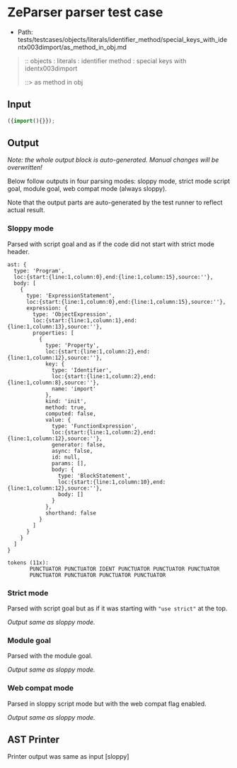 # ZeParser parser test case

- Path: tests/testcases/objects/literals/identifier_method/special_keys_with_identx003dimport/as_method_in_obj.md

> :: objects : literals : identifier method : special keys with identx003dimport
>
> ::> as method in obj

## Input

`````js
({import(){}});
`````

## Output

_Note: the whole output block is auto-generated. Manual changes will be overwritten!_

Below follow outputs in four parsing modes: sloppy mode, strict mode script goal, module goal, web compat mode (always sloppy).

Note that the output parts are auto-generated by the test runner to reflect actual result.

### Sloppy mode

Parsed with script goal and as if the code did not start with strict mode header.

`````
ast: {
  type: 'Program',
  loc:{start:{line:1,column:0},end:{line:1,column:15},source:''},
  body: [
    {
      type: 'ExpressionStatement',
      loc:{start:{line:1,column:0},end:{line:1,column:15},source:''},
      expression: {
        type: 'ObjectExpression',
        loc:{start:{line:1,column:1},end:{line:1,column:13},source:''},
        properties: [
          {
            type: 'Property',
            loc:{start:{line:1,column:2},end:{line:1,column:12},source:''},
            key: {
              type: 'Identifier',
              loc:{start:{line:1,column:2},end:{line:1,column:8},source:''},
              name: 'import'
            },
            kind: 'init',
            method: true,
            computed: false,
            value: {
              type: 'FunctionExpression',
              loc:{start:{line:1,column:2},end:{line:1,column:12},source:''},
              generator: false,
              async: false,
              id: null,
              params: [],
              body: {
                type: 'BlockStatement',
                loc:{start:{line:1,column:10},end:{line:1,column:12},source:''},
                body: []
              }
            },
            shorthand: false
          }
        ]
      }
    }
  ]
}

tokens (11x):
       PUNCTUATOR PUNCTUATOR IDENT PUNCTUATOR PUNCTUATOR PUNCTUATOR
       PUNCTUATOR PUNCTUATOR PUNCTUATOR PUNCTUATOR
`````

### Strict mode

Parsed with script goal but as if it was starting with `"use strict"` at the top.

_Output same as sloppy mode._

### Module goal

Parsed with the module goal.

_Output same as sloppy mode._

### Web compat mode

Parsed in sloppy script mode but with the web compat flag enabled.

_Output same as sloppy mode._

## AST Printer

Printer output was same as input [sloppy]